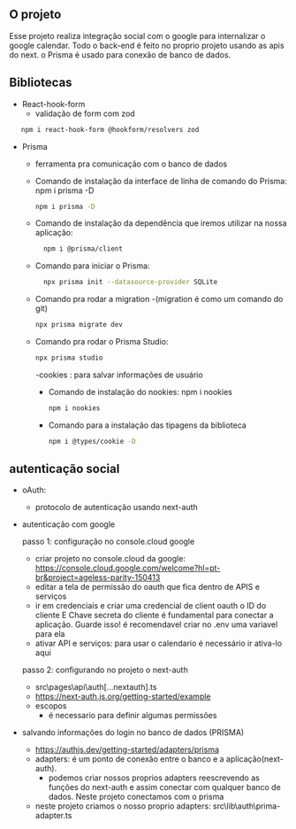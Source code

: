 ## O projeto

Esse projeto realiza integração social com o google para internalizar o google calendar. Todo o back-end é feito no proprio projeto usando as apis do next. o Prisma é usado para conexão de banco de dados.

## Bibliotecas

- React-hook-form
  - validação de form com zod

```bash
   npm i react-hook-form @hookform/resolvers zod
```

- Prisma

  - ferramenta pra comunicação com o banco de dados
  - Comando de instalação da interface de linha de comando do Prisma: npm i prisma -D

    ```bash
    npm i prisma -D
    ```

  - Comando de instalação da dependência que iremos utilizar na nossa aplicação:

    ```bash
      npm i @prisma/client
    ```

  - Comando para iniciar o Prisma:

    ```bash
      npx prisma init --datasource-provider SQLite
    ```

  - Comando pra rodar a migration -(migration é como um comando do git)

    ```bash
    npx prisma migrate dev
    ```

  - Comando pra rodar o Prisma Studio:

    ```bash
    npx prisma studio
    ```

    -cookies : para salvar informações de usuário

    - Comando de instalação do nookies: npm i nookies
      ```bash
      npm i nookies
      ```
    - Comando para a instalação das tipagens da biblioteca
      ```bash
      npm i @types/cookie -D
      ```

## autenticação social

- oAuth:

  - protocolo de autenticação usando next-auth

- autenticação com google

  passo 1: configuração no console.cloud google

  - criar projeto no console.cloud da google: https://console.cloud.google.com/welcome?hl=pt-br&project=ageless-parity-150413
  - editar a tela de permissão do oauth que fica dentro de APIS e serviços
  - ir em credenciais e criar uma credencial de client oauth
    o ID do cliente E Chave secreta do cliente é fundamental para conectar a aplicação. Guarde isso! é recomendavel criar no .env uma variavel para ela
  - ativar API e serviços: para usar o calendario é necessário ir ativa-lo aqui

  passo 2: configurando no projeto o next-auth

  - src\pages\api\auth\[...nextauth].ts
  - https://next-auth.js.org/getting-started/example
  - escopos
    - é necessario para definir algumas permissões

- salvando informações do login no banco de dados (PRISMA)
  - https://authjs.dev/getting-started/adapters/prisma
  - adapters: é um ponto de conexão entre o banco e a aplicação(next-auth).
    - podemos criar nossos proprios adapters reescrevendo as funções do next-auth e assim conectar com qualquer banco de dados. Neste projeto conectamos com o prisma
  - neste projeto criamos o nosso proprio adapters: src\lib\auth\prima-adapter.ts
